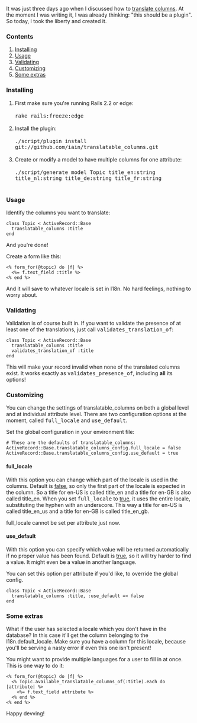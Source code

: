 It was just three days ago when I discussed how to <a href="/translating-columns/">translate columns</a>. At the moment I was writing it, I was already thinking: "this should be a plugin". So today, I took the liberty and created it.

<h3>Contents</h3>

<ol>
  <li><a href="#installing">Installing</a></li>
  <li><a href="#usage">Usage</a></li>
  <li><a href="#validating">Validating</a></li>
  <li><a href="#customizing">Customizing</a></li>
  <li><a href="#extras">Some extras</a></li>
</ol>

<!--more-->

<h3 id="installing">Installing</h3>

<ol>
  <li>First make sure you're running Rails 2.2 or edge:<br />&nbsp;<br />
<tt>rake rails:freeze:edge</tt><br />&nbsp;</li>
  <li>Install the plugin: <br />&nbsp;<br />
<tt>./script/plugin install git://github.com/iain/translatable_columns.git</tt><br />&nbsp;</li>
  <li>Create or modify a model to have multiple columns for one attribute: <br />&nbsp;<br />
<tt>./script/generate model Topic title_en:string title_nl:string title_de:string title_fr:string</tt><br />&nbsp;</li>
</ol>

<h3 id="usage">Usage</h3>

Identify the columns you want to translate:

    class Topic < ActiveRecord::Base
      translatable_columns :title
    end

And you're done!

Create a form like this:

    <% form_for(@topic) do |f| %>
      <%= f.text_field :title %>
    <% end %>

And it will save to whatever locale is set in I18n. No hard feelings, nothing to worry about.

<h3 id="validating">Validating</h3>

Validation is of course built in. If you want to validate the presence of at least one of the translations, just call <tt>validates_translation_of</tt>:

    class Topic < ActiveRecord::Base
      translatable_columns :title
      validates_translation_of :title
    end

This will make your record invalid when none of the translated columns exist. It works exactly as <tt>validates_presence_of</tt>, including <strong>all</strong> its options!

<h3 id="customizing">Customizing</h3>

You can change the settings of translatable_columns on both a global level and at individual attribute level. There are two configuration options at the moment, called <tt>full_locale</tt> and <tt>use_default</tt>.

Set the global configuration in your environment file:

    # These are the defaults of translatable_columns:
    ActiveRecord::Base.translatable_columns_config.full_locale = false
    ActiveRecord::Base.translatable_columns_config.use_default = true

<h4>full_locale</h4>

With this option you can change which part of the locale is used in the columns. Default is <u>false</u>, so only the first part of the locale is expected in the column. So a title for en-US is called title_en and a title for en-GB is also called title_en. When you set <tt>full_locale</tt> to <u>true</u>, it uses the entire locale, substituting the hyphen with an underscore. This way a title for en-US is called title_en_us and a title for en-GB is called title_en_gb.

full_locale cannot be set per attribute just now.

<h4>use_default</h4>

With this option you can specify which value will be returned automatically if no proper value has been found. Default is <u>true</u>, so it will try harder to find a value. It might even be a value in another language.

You can set this option per attribute if you'd like, to override the global config.

    class Topic < ActiveRecord::Base
      translatable_columns :title, :use_default => false
    end

<h3 id="extras">Some extras</h3>

What if the user has selected a locale which you don't have in the database? In this case it'll get the column belonging to the I18n.default_locale. Make sure you have a column for this locale, because you'll be serving a nasty error if even this one isn't present!

You might want to provide multiple languages for a user to fill in at once. This is one way to do it:

    <% form_for(@topic) do |f| %>
      <% Topic.available_translatable_columns_of(:title).each do |attribute| %>
        <%= f.text_field attribute %>
      <% end %>
    <% end %>

Happy devving!
